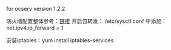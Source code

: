 for ocserv version 1.2.2

防火墙配置整体参考：[链接](https://ocserv.gitlab.io/www/recipes-ocserv-firewall-iptables-ipv4.html)
开启包转发：
/etc/sysctl.conf 中添加：net.ipv4.ip_forward = 1

安装iptables：yum install iptables-services



